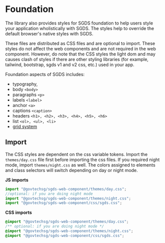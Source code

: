 # Foundation

The library also provides styles for SGDS foundation to help users style your application wholistically with SGDS.
The styles help to override the default browser's native styles with SGDS.

These files are distributed as CSS files and are optional to import. These styles do not affect the web components and are not required in the web component.
However, do note that the CSS styles the light dom and may causes clash of styles if there are other styling libraries (for example, tailwind, bootstrap, sgds v1 and v2 css, etc.) used in your app.

Foundation aspects of SGDS includes:

- typography,
- body `<body>`
- paragraphs `<p>`
- labels `<label>`
- anchor `<a>`
- captions `<caption>`
- headers `<h1>, <h2>, <h3>, <h4>, <h5>, <h6>`
- list `<ol>, <ul>, <li>`
- [grid system](?path=/docs/style-grid-system--docs)

## Import

The CSS styles are dependent on the css variable tokens. Import the `themes/day.css` file first before importing the css files. If you required night mode, import `themes/night.css` as well.
The colors assigned to elements and class selectors will switch depending on day or night mode.

<strong>JS imports</strong>

```js
import "@govtechsg/sgds-web-component/themes/day.css";
//optional: if you are doing night mode
import "@govtechsg/sgds-web-component/themes/night.css";
import "@govtechsg/sgds-web-component/css/sgds.css";
```

<strong>CSS imports</strong>

```css
@import "@govtechsg/sgds-web-component/themes/day.css";
/** optional: if you are doing night mode */
@import "@govtechsg/sgds-web-component/themes/night.css";
@import "@govtechsg/sgds-web-component/css/sgds.css";
```

<!-- ### Cherry pick the styles

`css/sgds.css` contains all the stylings found in the folder `css`. You can also choose to cherry pick the styles you required. For example, `label.css`

<strong>JS imports</strong>

```js
import "@govtechsg/sgds-web-component/themes/day.css"
//optional: if you are doing night mode
import "@govtechsg/sgds-web-component/themes/night.css"
import "@govtechsg/sgds-web-component/css/label.css" -->

<!-- ```

<strong>CSS imports</strong>

```css
@import "@govtechsg/sgds-web-component/themes/day.css";
/** optional: if you are doing night mode */
@import "@govtechsg/sgds-web-component/themes/night.css";
@import "@govtechsg/sgds-web-component/css/label.css";
``` -->
